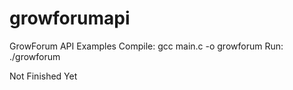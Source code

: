 # growforumapi
GrowForum API Examples
Compile: gcc main.c -o growforum
Run: ./growforum

Not Finished Yet
